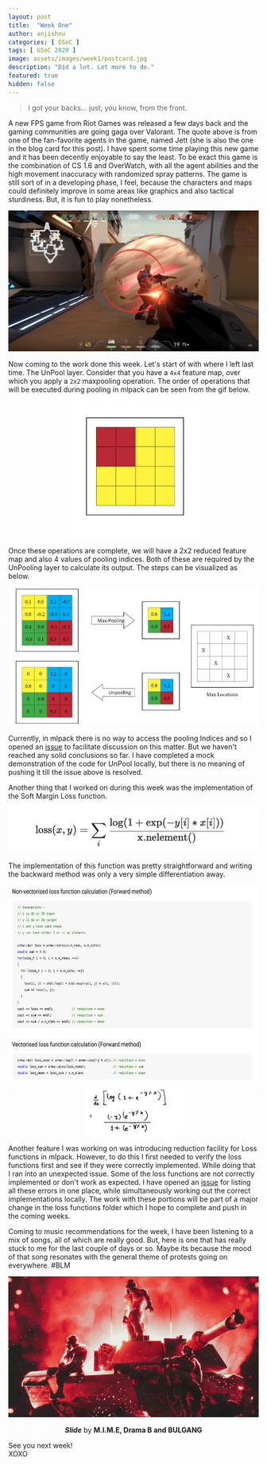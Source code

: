 ```yaml
---
layout: post
title:  "Week One"
author: anjishnu
categories: [ GSoC ]
tags: [ GSoC 2020 ]
image: assets/images/week1/postcard.jpg
description: "Did a lot. Lot more to do."
featured: true
hidden: false
---
```


> I got your backs... just, you know, from the front.

A new FPS game from Riot Games was released a few days back and the gaming
communities are going gaga over Valorant. The quote above is from one of the
fan-favorite agents in the game, named Jett (she is also the one in the blog
card for this post). I have spent some time playing this new game and it has
been decently enjoyable to say the least. To be exact this game is the
combination of CS 1.6 and OverWatch, with all the agent abilities and the high
movement inaccuracy with randomized spray patterns. The game is still sort of in
a developing phase, I feel, because the characters and maps could definitely
improve in some areas like graphics and also tactical sturdiness. But, it is fun
to play nonetheless.

<div align="center">
<img src="../assets/images/week1/valorant-4.jpg">
<p></p>
</div>

Now coming to the work done this week. Let's start of with where I left last
time. The UnPool layer. Consider that you have a ```4x4``` feature map, over
which you apply a ```2x2``` maxpooling operation. The order of operations that
will be executed during pooling in mlpack can be seen from the gif below.

<div align="center">
<img src="../assets/images/week1/pool.gif">
<p></p>
</div>

Once these operations are complete, we will have a 2x2 reduced feature map and
also 4 values of pooling indices. Both of these are required by the UnPooling
layer to calculate its output. The steps can be visualized as below.

<div align="center">
<img src="../assets/images/week1/demo.jpeg">
<p></p>
</div>

Currently, in mlpack there is no way to access
the pooling Indices and so I opened an
[issue](https://github.com/mlpack/mlpack/issues/2439) to facilitate discussion
on this matter. But we haven't reached any solid conclusions so far. I have
completed a mock demonstration of the code for UnPool locally, but there is no
meaning of pushing it till the issue above is resolved.

Another thing that I worked on during this week was the implementation of the
Soft Margin Loss function.

<div align="center">
<p float="left">
  <img src="../assets/images/week1/softmarginloss.png">
</p>
<p></p>
</div>

The implementation of this function was pretty straightforward and writing the
backward method was only a very simple differentiation away.

<div align="center">
<p float="left">
  <img src="../assets/images/week1/implementation.png" width="600" height="400" >
  <img src="../assets/images/week1/backward.jpg" width="200" height="100">
</p>
<p></p>
</div>

Another feature I was working on was introducing reduction facility for Loss
functions in mlpack. However, to do this I first needed to verify the loss
functions first and see if they were correctly implemented. While doing that I
ran into an unexpected issue. Some of the loss functions are not correctly
implemented or don't work as expected. I have opened an
[issue](https://github.com/mlpack/mlpack/issues/2444) for listing all
these errors in one place, while simultaneously working out the correct
implementations locally. The work with these portions will be part of a major
change in the loss functions folder which I hope to complete and push in the
coming weeks.

Coming to music recommendations for the week, I have been listening to a mix of
songs, all of which are really good. But, here is one that has really stuck to
me for the last couple of days or so. Maybe its because the mood of that song
resonates with the general theme of protests going on everywhere. #BLM

<div align="center">
<img src="../assets/images/week1/Slide.jpg">
<p><b><i>Slide</i></b> by <b>M.I.M.E, Drama B and BULGANG</b></p>
</div>

See you next week!<br>
XOXO